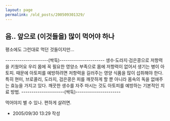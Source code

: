 ```yaml
---
layout: page
permalink: /old_posts/200509301329/
---
```


## 음.. 앞으로 (이것들을) 많이 먹어야 하나


평소에도 그런대로 먹던 것들이지만...







---------------------(싹둑)----------------------
생수·도라지·검은콩으로 저항력을 키웠어요 
우리 몸에 꼭 필요한 영양소 부족으로 몸에 저항력이 없어서 생기는 병이 아토피. 때문에 아토피를 예방하려면 저항력을 길러주는 영양 식품을 많이 섭취해야 한다. 
특히 현미, 브로콜리, 도라지, 검은콩은 피를 깨끗하게 할 뿐 
아니라 몸속의 독을 없애주는 효능을 가지고 있다. 깨끗한 생수를 자주 마시는 것도 아토피를 예방하는 기본적인 치료 방법. 
---------------------(싹둑)----------------------

먹어야지 별 수 있나. 편하게 살려면.







- 2005/09/30 13:29 작성